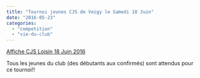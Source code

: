 ```yaml
---
title: "Tournoi jeunes CJS de Veigy le Samedi 18 Juin"
date: "2016-05-23"
categories: 
  - "competition"
  - "vie-du-club"
---
```


[Affiche CJS Loisin 18 Juin 2016](/wordpress-uploads/2016/05/Affiche-CJS-Loisin-18-Juin-2016.pdf)

Tous les jeunes du club (des débutants aux confirmés) sont attendus pour ce tournoi!!
